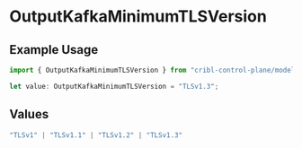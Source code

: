 # OutputKafkaMinimumTLSVersion

## Example Usage

```typescript
import { OutputKafkaMinimumTLSVersion } from "cribl-control-plane/models";

let value: OutputKafkaMinimumTLSVersion = "TLSv1.3";
```

## Values

```typescript
"TLSv1" | "TLSv1.1" | "TLSv1.2" | "TLSv1.3"
```